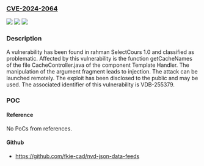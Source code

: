 ### [CVE-2024-2064](https://cve.mitre.org/cgi-bin/cvename.cgi?name=CVE-2024-2064)
![](https://img.shields.io/static/v1?label=Product&message=SelectCours&color=blue)
![](https://img.shields.io/static/v1?label=Version&message=%3D%201.0%20&color=brighgreen)
![](https://img.shields.io/static/v1?label=Vulnerability&message=CWE-74%20Injection&color=brighgreen)

### Description

A vulnerability has been found in rahman SelectCours 1.0 and classified as problematic. Affected by this vulnerability is the function getCacheNames of the file CacheController.java of the component Template Handler. The manipulation of the argument fragment leads to injection. The attack can be launched remotely. The exploit has been disclosed to the public and may be used. The associated identifier of this vulnerability is VDB-255379.

### POC

#### Reference
No PoCs from references.

#### Github
- https://github.com/fkie-cad/nvd-json-data-feeds

